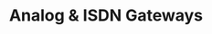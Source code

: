 ---
title: Analog & ISDN Gateways
next: /analog-isdn-gateways/
url: /analog-isdn-gateways/beronet-gateways
weight: 5
icon: <i class="fa fa-cogs" aria-hidden="true"></i>
---